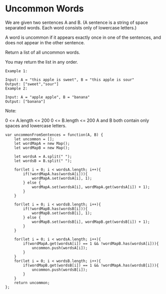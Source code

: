 # Uncommon Words

We are given two sentences A and B.  (A sentence is a string of space separated words.  Each word consists only of lowercase letters.)

A word is uncommon if it appears exactly once in one of the sentences, and does not appear in the other sentence.

Return a list of all uncommon words.

You may return the list in any order.

```
Example 1:

Input: A = "this apple is sweet", B = "this apple is sour"
Output: ["sweet","sour"]
Example 2:

Input: A = "apple apple", B = "banana"
Output: ["banana"]
 ```

Note:

0 <= A.length <= 200
0 <= B.length <= 200
A and B both contain only spaces and lowercase letters.

``` 
var uncommonFromSentences = function(A, B) {
    let uncommon = [];
    let wordMapA = new Map();
    let wordMapB = new Map();

    let wordsA = A.split(" ");
    let wordsB = B.split(" ");

    for(let i = 0; i < wordsA.length; i++){
        if(!wordMapA.has(wordsA[i])){
            wordMapA.set(wordsA[i], 1);
        } else {
            wordMapA.set(wordsA[i], wordMapA.get(wordsA[i]) + 1);
        }
    }

    for(let i = 0; i < wordsB.length; i++){
        if(!wordMapB.has(wordsB[i])){
            wordMapB.set(wordsB[i], 1);
        } else {
            wordMapB.set(wordsB[i], wordMapB.get(wordsB[i]) + 1);
        }
    }

    for(let i = 0; i < wordsA.length; i++){
        if(wordMapA.get(wordsA[i]) == 1 && !wordMapB.has(wordsA[i])){
            uncommon.push(wordsA[i]);
        }
    }
    for(let i = 0; i < wordsB.length; i++){
        if(wordMapB.get(wordsB[i]) == 1 && !wordMapA.has(wordsB[i])){
            uncommon.push(wordsB[i]);
        }
    }
    return uncommon;
};
```
